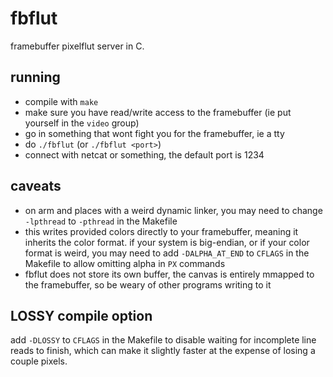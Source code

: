 # fbflut

framebuffer pixelflut server in C.

## running

- compile with `make`
- make sure you have read/write access
  to the framebuffer (ie put yourself in the `video` group)
- go in something that wont fight you for the framebuffer,
  ie a tty
- do `./fbflut` (or `./fbflut <port>`)
- connect with netcat or something, the default port is 1234

## caveats
- on arm and places with a weird dynamic linker, you may need
  to change `-lpthread` to `-pthread` in the Makefile
- this writes provided colors directly to your framebuffer,
  meaning it inherits the color format. if your system is
  big-endian, or if your color format is weird, you may need
  to add `-DALPHA_AT_END` to `CFLAGS` in the Makefile to
  allow omitting alpha in `PX` commands
- fbflut does not store its own buffer, the canvas is
  entirely mmapped to the framebuffer, so be weary of other
  programs writing to it

## LOSSY compile option
add `-DLOSSY` to `CFLAGS` in the Makefile to disable waiting
for incomplete line reads to finish, which can make it
slightly faster at the expense of losing a couple pixels.

